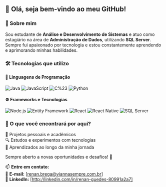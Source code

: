 ## 👋 Olá, seja bem-vindo ao meu GitHub!

### 🚀 Sobre mim

Sou estudante de **Análise e Desenvolvimento de Sistemas** e atuo como estagiário na área de **Administração de Dados**, utilizando **SQL Server**. Sempre fui apaixonado por tecnologia e estou constantemente aprendendo e aprimorando minhas habilidades.

### 🛠️ Tecnologias que utilizo

#### 🔹 Linguagens de Programação
![Java](https://img.shields.io/badge/Java-ED8B00?style=for-the-badge&logo=openjdk&logoColor=white) 
![JavaScript](https://img.shields.io/badge/JavaScript-F7DF1E?style=for-the-badge&logo=javascript&logoColor=black) 
![C%23](https://img.shields.io/badge/C%23-239120?style=for-the-badge&logo=csharp&logoColor=white) 
![Python](https://img.shields.io/badge/Python-3776AB?style=for-the-badge&logo=python&logoColor=white)

#### ⚙️ Frameworks e Tecnologias
![Node.js](https://img.shields.io/badge/Node.js-339933?style=for-the-badge&logo=nodedotjs&logoColor=white) 
![Entity Framework](https://img.shields.io/badge/Entity%20Framework-512BD4?style=for-the-badge&logo=microsoft&logoColor=white) 
![React](https://img.shields.io/badge/React-61DAFB?style=for-the-badge&logo=react&logoColor=black) 
![React Native](https://img.shields.io/badge/React%20Native-61DAFB?style=for-the-badge&logo=react&logoColor=black) 
![SQL Server](https://img.shields.io/badge/SQL%20Server-CC2927?style=for-the-badge&logo=microsoftsqlserver&logoColor=white)

### 📌 O que você encontrará por aqui?

📂 Projetos pessoais e acadêmicos  
🔍 Estudos e experimentos com tecnologias  
📖 Aprendizados ao longo da minha jornada  

Sempre aberto a novas oportunidades e desafios! 🚀

📫 **Entre em contato:**  
📧 **E-mail:** [renan.brega@viannasempre.com.br]  
🔗 **LinkedIn:** [http://linkedin.com/in/renan-guedes-80991a2a7]
